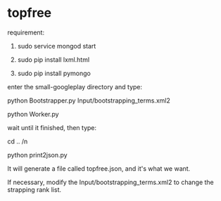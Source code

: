 # topfree

requirement:

1. sudo service mongod start

2. sudo pip install lxml.html

3. sudo pip install pymongo

enter the small-googleplay directory and type:

python Bootstrapper.py Input/bootstrapping_terms.xml2

python Worker.py

wait until it finished, then type:

cd .. /n

python print2json.py

It will generate a file called topfree.json, and it's what we want.

If necessary, modify the Input/bootstrapping_terms.xml2 to change the strapping rank list.

